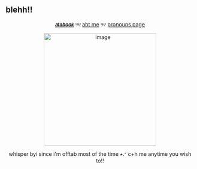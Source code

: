 ## blehh!!
 <p align="center">
  <a href="https://mydeeryv.atabook.org/">
𝙖𝙩𝙖𝙗𝙤𝙤𝙠</a> ୨୧
  <a href="https://deersareawesome.carrd.co/">abt me</a> ୨୧
  <a href="https://en.pronouns.page/@mydeeryv_">pronouns page</a> 
      <p align="center">
<img width="300" height="300" alt="image" src="https://i.pinimg.com/1200x/c0/45/3f/c0453f50e65416fc11fee8ce899ee4c4.jpg" />
<p align="center">
  <p align="center">
   whisper byi since i'm offtab most of the time ⭑.ᐟ c+h me anytime you wish to!!
 






 











